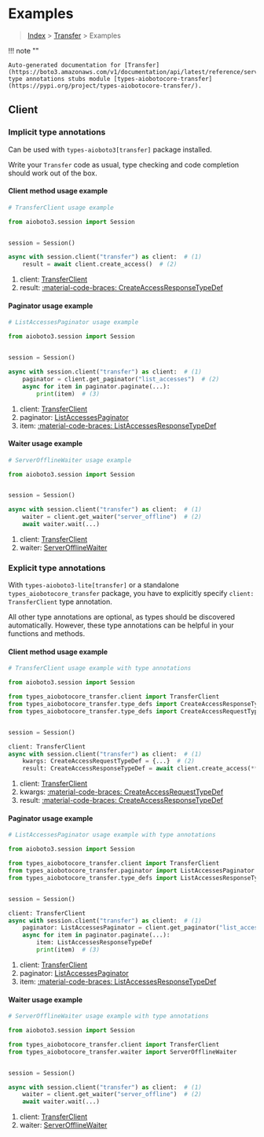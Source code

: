 # Examples

> [Index](../README.md) > [Transfer](./README.md) > Examples

!!! note ""

    Auto-generated documentation for [Transfer](https://boto3.amazonaws.com/v1/documentation/api/latest/reference/services/transfer.html#transfer)
    type annotations stubs module [types-aiobotocore-transfer](https://pypi.org/project/types-aiobotocore-transfer/).

## Client

### Implicit type annotations

Can be used with `types-aioboto3[transfer]` package installed.

Write your `Transfer` code as usual,
type checking and code completion should work out of the box.



#### Client method usage example

```python
# TransferClient usage example

from aioboto3.session import Session


session = Session()

async with session.client("transfer") as client:  # (1)
    result = await client.create_access()  # (2)
```

1. client: [TransferClient](./client.md)
2. result: [:material-code-braces: CreateAccessResponseTypeDef](./type_defs.md#createaccessresponsetypedef)



#### Paginator usage example

```python
# ListAccessesPaginator usage example

from aioboto3.session import Session


session = Session()

async with session.client("transfer") as client:  # (1)
    paginator = client.get_paginator("list_accesses")  # (2)
    async for item in paginator.paginate(...):
        print(item)  # (3)
```

1. client: [TransferClient](./client.md)
2. paginator: [ListAccessesPaginator](./paginators.md#listaccessespaginator)
3. item: [:material-code-braces: ListAccessesResponseTypeDef](./type_defs.md#listaccessesresponsetypedef)



#### Waiter usage example

```python
# ServerOfflineWaiter usage example

from aioboto3.session import Session


session = Session()

async with session.client("transfer") as client:  # (1)
    waiter = client.get_waiter("server_offline")  # (2)
    await waiter.wait(...)
```

1. client: [TransferClient](./client.md)
2. waiter: [ServerOfflineWaiter](./waiters.md#serverofflinewaiter)


### Explicit type annotations

With `types-aioboto3-lite[transfer]`
or a standalone `types_aiobotocore_transfer` package, you have to explicitly specify
`client: TransferClient` type annotation.

All other type annotations are optional, as types should be discovered automatically.
However, these type annotations can be helpful in your functions and methods.


#### Client method usage example

```python
# TransferClient usage example with type annotations

from aioboto3.session import Session

from types_aiobotocore_transfer.client import TransferClient
from types_aiobotocore_transfer.type_defs import CreateAccessResponseTypeDef
from types_aiobotocore_transfer.type_defs import CreateAccessRequestTypeDef


session = Session()

client: TransferClient
async with session.client("transfer") as client:  # (1)
    kwargs: CreateAccessRequestTypeDef = {...}  # (2)
    result: CreateAccessResponseTypeDef = await client.create_access(**kwargs)  # (3)
```

1. client: [TransferClient](./client.md)
2. kwargs: [:material-code-braces: CreateAccessRequestTypeDef](./type_defs.md#createaccessrequesttypedef)
3. result: [:material-code-braces: CreateAccessResponseTypeDef](./type_defs.md#createaccessresponsetypedef)



#### Paginator usage example

```python
# ListAccessesPaginator usage example with type annotations

from aioboto3.session import Session

from types_aiobotocore_transfer.client import TransferClient
from types_aiobotocore_transfer.paginator import ListAccessesPaginator
from types_aiobotocore_transfer.type_defs import ListAccessesResponseTypeDef


session = Session()

client: TransferClient
async with session.client("transfer") as client:  # (1)
    paginator: ListAccessesPaginator = client.get_paginator("list_accesses")  # (2)
    async for item in paginator.paginate(...):
        item: ListAccessesResponseTypeDef
        print(item)  # (3)
```

1. client: [TransferClient](./client.md)
2. paginator: [ListAccessesPaginator](./paginators.md#listaccessespaginator)
3. item: [:material-code-braces: ListAccessesResponseTypeDef](./type_defs.md#listaccessesresponsetypedef)



#### Waiter usage example

```python
# ServerOfflineWaiter usage example with type annotations

from aioboto3.session import Session

from types_aiobotocore_transfer.client import TransferClient
from types_aiobotocore_transfer.waiter import ServerOfflineWaiter


session = Session()

async with session.client("transfer") as client:  # (1)
    waiter = client.get_waiter("server_offline")  # (2)
    await waiter.wait(...)
```

1. client: [TransferClient](./client.md)
2. waiter: [ServerOfflineWaiter](./waiters.md#serverofflinewaiter)


